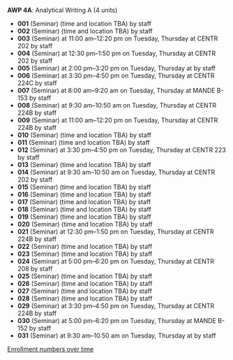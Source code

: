 **AWP 4A**: Analytical Writing A (4 units)

- **001** (Seminar) (time and location TBA) by staff
- **002** (Seminar) (time and location TBA) by staff
- **003** (Seminar) at 11:00 am–12:20 pm on Tuesday, Thursday at CENTR 202 by staff
- **004** (Seminar) at 12:30 pm–1:50 pm on Tuesday, Thursday at CENTR 202 by staff
- **005** (Seminar) at 2:00 pm–3:20 pm on Tuesday, Thursday at   by staff
- **006** (Seminar) at 3:30 pm–4:50 pm on Tuesday, Thursday at CENTR 224C by staff
- **007** (Seminar) at 8:00 am–9:20 am on Tuesday, Thursday at MANDE B-153 by staff
- **008** (Seminar) at 9:30 am–10:50 am on Tuesday, Thursday at CENTR 224B by staff
- **009** (Seminar) at 11:00 am–12:20 pm on Tuesday, Thursday at CENTR 224B by staff
- **010** (Seminar) (time and location TBA) by staff
- **011** (Seminar) (time and location TBA) by staff
- **012** (Seminar) at 3:30 pm–4:50 pm on Tuesday, Thursday at CENTR 223 by staff
- **013** (Seminar) (time and location TBA) by staff
- **014** (Seminar) at 9:30 am–10:50 am on Tuesday, Thursday at CENTR 202 by staff
- **015** (Seminar) (time and location TBA) by staff
- **016** (Seminar) (time and location TBA) by staff
- **017** (Seminar) (time and location TBA) by staff
- **018** (Seminar) (time and location TBA) by staff
- **019** (Seminar) (time and location TBA) by staff
- **020** (Seminar) (time and location TBA) by staff
- **021** (Seminar) at 12:30 pm–1:50 pm on Tuesday, Thursday at CENTR 224B by staff
- **022** (Seminar) (time and location TBA) by staff
- **023** (Seminar) (time and location TBA) by staff
- **024** (Seminar) at 5:00 pm–6:20 pm on Tuesday, Thursday at CENTR 208 by staff
- **025** (Seminar) (time and location TBA) by staff
- **026** (Seminar) (time and location TBA) by staff
- **027** (Seminar) (time and location TBA) by staff
- **028** (Seminar) (time and location TBA) by staff
- **029** (Seminar) at 3:30 pm–4:50 pm on Tuesday, Thursday at CENTR 224B by staff
- **030** (Seminar) at 5:00 pm–6:20 pm on Tuesday, Thursday at MANDE B-152 by staff
- **031** (Seminar) at 9:30 am–10:50 am on Tuesday, Thursday at   by staff

[Enrollment numbers over time](./AWP4A.tsv)
